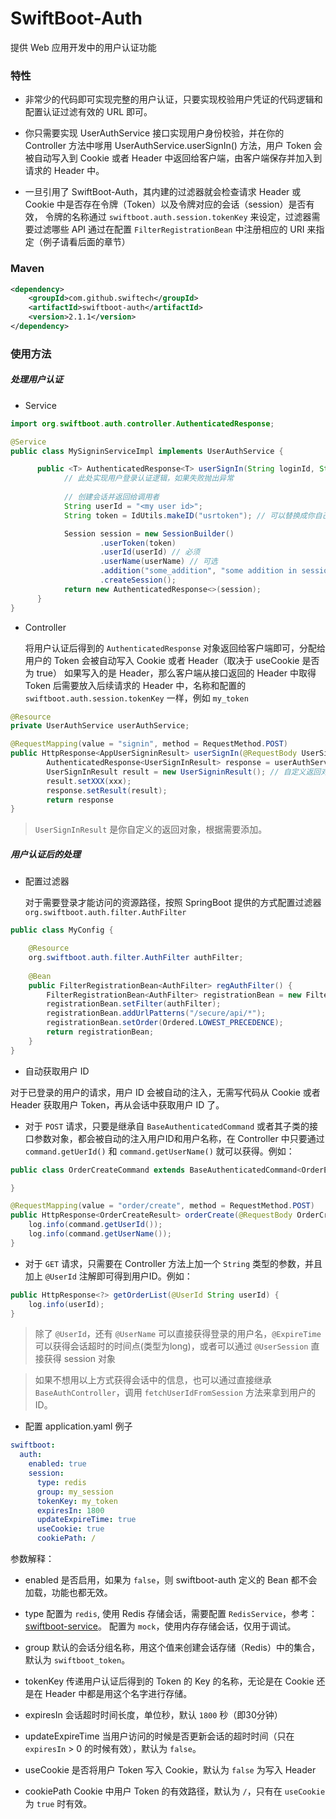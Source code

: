 # SwiftBoot-Auth

提供 Web 应用开发中的用户认证功能

### 特性
* 非常少的代码即可实现完整的用户认证，只要实现校验用户凭证的代码逻辑和配置认证过滤有效的 URL 即可。

* 你只需要实现 UserAuthService 接口实现用户身份校验，并在你的 Controller 方法中嗲用 UserAuthService.userSignIn() 方法，用户 Token 会被自动写入到 Cookie 
或者 Header 中返回给客户端，由客户端保存并加入到请求的 Header 中。

* 一旦引用了 SwiftBoot-Auth，其内建的过滤器就会检查请求 Header 或 Cookie 中是否存在令牌（Token）以及令牌对应的会话（session）是否有效，
  令牌的名称通过 `swiftboot.auth.session.tokenKey` 来设定，过滤器需要过滤哪些 API 通过在配置 `FilterRegistrationBean` 中注册相应的 URI 来指定（例子请看后面的章节）


### Maven

```xml
<dependency>
    <groupId>com.github.swiftech</groupId>
    <artifactId>swiftboot-auth</artifactId>
    <version>2.1.1</version>
</dependency>

```
	
### 使用方法

##### 处理用户认证

* Service

```java
import org.swiftboot.auth.controller.AuthenticatedResponse;

@Service
public class MySigninServiceImpl implements UserAuthService {

      public <T> AuthenticatedResponse<T> userSignIn(String loginId, String loginPwd) {
            // 此处实现用户登录认证逻辑，如果失败抛出异常
          
            // 创建会话并返回给调用者
            String userId = "<my user id>";
            String token = IdUtils.makeID("usrtoken"); // 可以替换成你自己的 token 实现，例如 UUID

            Session session = new SessionBuilder()
                    .userToken(token)
                    .userId(userId) // 必须 
                    .userName(userName) // 可选
                    .addition("some_addition", "some addition in session") // 可以存放额外的会话信息
                    .createSession();
            return new AuthenticatedResponse<>(session);
      }
}
```


* Controller 

  将用户认证后得到的 `AuthenticatedResponse` 对象返回给客户端即可，分配给用户的 Token 会被自动写入 Cookie 或者 Header（取决于 useCookie 是否为 true）
  如果写入的是 Header，那么客户端从接口返回的 Header 中取得 Token 后需要放入后续请求的 Header 中，名称和配置的 `swiftboot.auth.session.tokenKey` 一样，例如 `my_token`

```java
@Resource
private UserAuthService userAuthService;

@RequestMapping(value = "signin", method = RequestMethod.POST)
public HttpResponse<AppUserSigninResult> userSignIn(@RequestBody UserSignInCommand cmd){
        AuthenticatedResponse<UserSignInResult> response = userAuthService.userSignIn(cmd.getLoginName(),cmd.getLoginPwd());
        UserSignInResult result = new UserSigninResult(); // 自定义返回对象
        result.setXXX(xxx);
        response.setResult(result);
        return response
}
```

> `UserSignInResult` 是你自定义的返回对象，根据需要添加。


##### 用户认证后的处理

* 配置过滤器
    
    对于需要登录才能访问的资源路径，按照 SpringBoot 提供的方式配置过滤器 `org.swiftboot.auth.filter.AuthFilter`

```java
public class MyConfig {

    @Resource
    org.swiftboot.auth.filter.AuthFilter authFilter;
    
    @Bean
    public FilterRegistrationBean<AuthFilter> regAuthFilter() {
        FilterRegistrationBean<AuthFilter> registrationBean = new FilterRegistrationBean<>();
        registrationBean.setFilter(authFilter);
        registrationBean.addUrlPatterns("/secure/api/*");
        registrationBean.setOrder(Ordered.LOWEST_PRECEDENCE);
        return registrationBean;
    }
}
```

* 自动获取用户 ID

对于已登录的用户的请求，用户 ID 会被自动的注入，无需写代码从 Cookie 或者 Header 获取用户 Token，再从会话中获取用户 ID 了。

  * 对于 `POST` 请求，只要是继承自 `BaseAuthenticatedCommand` 或者其子类的接口参数对象，都会被自动的注入用户ID和用户名称，在 Controller 中只要通过 `command.getUerId()` 和 `command.getUserName()` 就可以获得。例如：

```java
public class OrderCreateCommand extends BaseAuthenticatedCommand<OrderEntity> {

}
```

```java
@RequestMapping(value = "order/create", method = RequestMethod.POST)
public HttpResponse<OrderCreateResult> orderCreate(@RequestBody OrderCreateCommand command) {
    log.info(command.getUserId());
    log.info(command.getUserName());
}
```
  * 对于 `GET` 请求，只需要在 Controller 方法上加一个 `String` 类型的参数，并且加上 `@UserId` 注解即可得到用户ID。例如：

```java
public HttpResponse<?> getOrderList(@UserId String userId) {
    log.info(userId);
}
```

> 除了 `@UserId`，还有 `@UserName` 可以直接获得登录的用户名，`@ExpireTime`可以获得会话超时的时间点(类型为long)，或者可以通过 `@UserSession` 直接获得 session 对象

> 如果不想用以上方式获得会话中的信息，也可以通过直接继承 `BaseAuthController`，调用 `fetchUserIdFromSession` 方法来拿到用户的ID。


* 配置 application.yaml 例子

```yaml
swiftboot:
  auth:
    enabled: true
    session:
      type: redis
      group: my_session
      tokenKey: my_token
      expiresIn: 1800
      updateExpireTime: true
      useCookie: true
      cookiePath: /
```

  参数解释：

  * enabled
      是否启用，如果为 `false`，则 swiftboot-auth 定义的 Bean 都不会加载，功能也都无效。

  * type
      配置为 `redis`, 使用 Redis 存储会话，需要配置 `RedisService`，参考：[swiftboot-service](../swiftboot-service/README.md)。
      配置为 `mock`，使用内存存储会话，仅用于调试。

  * group
      默认的会话分组名称，用这个值来创建会话存储（Redis）中的集合，默认为 `swiftboot_token`。

  * tokenKey
      传递用户认证后得到的 Token 的 Key 的名称，无论是在 Cookie 还是在 Header 中都是用这个名字进行存储。 

  * expiresIn
      会话超时时间长度，单位秒，默认 `1800` 秒（即30分钟）

  * updateExpireTime
      当用户访问的时候是否更新会话的超时时间（只在 `expiresIn` > 0 的时候有效），默认为 `false`。

  * useCookie
      是否将用户 Token 写入 Cookie，默认为 `false` 为写入 Header
  
  * cookiePath
      Cookie 中用户 Token 的有效路径，默认为 `/`，只有在 `useCookie` 为 `true` 时有效。